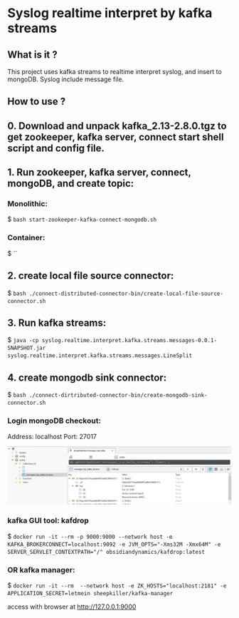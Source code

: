 # Syslog realtime interpret by kafka streams

## What is it ?

This project uses kafka streams to realtime interpret syslog, and insert to mongoDB. Syslog include message file.

## How to use ?

## 0. Download and unpack kafka_2.13-2.8.0.tgz to get zookeeper, kafka server, connect start shell script and config file.

## 1. Run zookeeper, kafka server, connect, mongoDB, and create topic:

### Monolithic:

$ `bash start-zookeeper-kafka-connect-mongodb.sh`

### Container:

$ ``

## 2. create local file source connector:

$ `bash ./connect-distributed-connector-bin/create-local-file-source-connector.sh`

## 3. Run kafka streams:

$ `java -cp syslog.realtime.interpret.kafka.streams.messages-0.0.1-SNAPSHOT.jar syslog.realtime.interpret.kafka.streams.messages.LineSplit`

## 4. create mongodb sink connector:

$ `bash ./connect-dirtributed-connector-bin/create-mongodb-sink-connector.sh`

### Login mongoDB checkout:

Address: localhost
Port: 27017

![mongodb checkout](pictures/mongodb_interpreted_message_data.JPG)

### kafka GUI tool: kafdrop

$ `docker run -it --rm -p 9000:9000 --network host -e KAFKA_BROKERCONNECT=localhost:9092 -e JVM_OPTS="-Xms32M -Xmx64M" -e SERVER_SERVLET_CONTEXTPATH="/" obsidiandynamics/kafdrop:latest`

### OR kafka manager:

$ `docker run -it --rm  --network host -e ZK_HOSTS="localhost:2181" -e APPLICATION_SECRET=letmein sheepkiller/kafka-manager`

access with browser at http://127.0.0.1:9000


